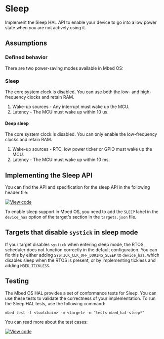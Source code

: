 # Sleep

Implement the Sleep HAL API to enable your device to go into a low power state when you are not actively using it.

## Assumptions

### Defined behavior

There are two power-saving modes available in Mbed OS:

### Sleep

The core system clock is disabled. You can use both the low- and high-frequency clocks and retain RAM.

1. Wake-up sources - Any interrupt must wake up the MCU.
1. Latency - The MCU must wake up within 10 us.

#### Deep sleep

The core system clock is disabled. You can only enable the low-frequency clocks and retain RAM.

1. Wake-up sources - RTC, low power ticker or GPIO must wake up the MCU.
1. Latency - The MCU must wake up within 10 ms.

## Implementing the Sleep API

You can find the API and specification for the sleep API in the following header file:

[![View code](https://www.mbed.com/embed/?type=library)](https://os.mbed.com/docs/v5.15/mbed-os-api-doxy/group__hal__sleep.html)

To enable sleep support in Mbed OS, you need to add the `SLEEP` label in the `device_has` option of the target's section in the `targets.json` file.

## Targets that disable `systick` in sleep mode

If your target disables `systick` when entering sleep mode, the RTOS scheduler does not function correctly in the default configuration. You can fix this by either adding `SYSTICK_CLK_OFF_DURING_SLEEP` to `device_has`, which disables sleep when the RTOS is present, or by implementing tickless and adding `MBED_TICKLESS`.

## Testing

The Mbed OS HAL provides a set of conformance tests for Sleep. You can use these tests to validate the correctness of your implementation. To run the Sleep HAL tests, use the following command:

```
mbed test -t <toolchain> -m <target> -n "tests-mbed_hal-sleep*"
```

You can read more about the test cases:

[![View code](https://www.mbed.com/embed/?type=library)](https://os.mbed.com/docs/v5.15/mbed-os-api-doxy/group__hal__sleep__tests.html)
